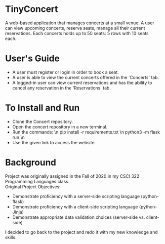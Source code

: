 # TinyConcert
A web-based application that manages concerts at a small venue. A user can view upcoming concerts, reserve seats, manage all their current reservations.
Each concerts holds up to 50 seats: 5 rows with 10 seats each. <br />

# User's Guide
- A user must register or login in order to book a seat.
- A user is able to view the current concerts offered in the 'Concerts' tab.
- A logged-in user can view current reservations and has the ability to cancel any reservation in the 'Reservations' tab.

# To Install and Run
- Clone the Concert repository.
- Open the concert repository in a new terminal. 
- Run the commands: \n
   pip install -r requirements.txt \n
   python3 -m flask run \n
- Use the given link to access the website.

# Background
Project was originally assigned in the Fall of 2020 in my CSCI 322 Programming Languages class. <br />
Original Project Objectives:
 - Demonstrate proficiency with a server-side scripting language (python-flask)
 - Demonstrate proficiency with a client-side scripting language (python-Jinja)
 - Demonstrate appropriate data validation choices (server-side vs. client-side)
 
 I decided to go back to the project and redo it with my new knowledge and skills.
